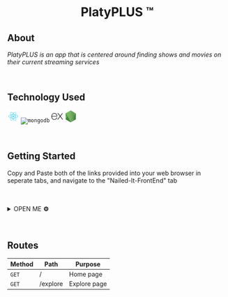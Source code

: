 <h1 align="center">PlatyPLUS ™</h1>
 
## About
*PlatyPLUS is an app that is centered around finding shows and movies on their current streaming services*

<br>

## Technology Used
<code><img height="27" src="https://raw.githubusercontent.com/github/explore/80688e429a7d4ef2fca1e82350fe8e3517d3494d/topics/react/react.png" alt="react"></code> 
<code><img height="27" src="https://encrypted-tbn0.gstatic.com/images?q=tbn%3AANd9GcSTTzPAw-55ssm1Im594xYZ9eRQu2JylrkYLg&usqp=CAU" alt="mongodb"></code> 
<code><img height="27" src="https://raw.githubusercontent.com/devicons/devicon/master/icons/express/express-original.svg" alt="expressjs"></code>
 <code><img height="27" src="https://raw.githubusercontent.com/github/explore/80688e429a7d4ef2fca1e82350fe8e3517d3494d/topics/nodejs/nodejs.png" alt="nodejs"></code>

<br>


## Getting Started

Copy and Paste both of the links provided into your web browser in seperate tabs, and navigate to the "Nailed-It-FrontEnd" tab <br>





<br>
<br>

<details>	
  <br />
  <summary>OPEN ME <b>⚙️</b></summary>
  	<ul>
  	    <li><b>OS:</b> Windows 11</li>
	    <li><b>Computers: </b>Custom Built PC</li>
  	    <li><b>Browser: </b> Google Chrome</li>
	    <li><b>Terminal: </b> GitBash </li>
	    <li><b>Code Editor:</b> VSCode - The best editor out there.</li>
	    	
</details>
<br>
<br>




## Routes

| **Method** | **Path** | **Purpose**  |
| ---------- | -------- | -----------  |
| `GET`      | /        | Home page    |
| `GET`      | /explore | Explore page |


<br>

